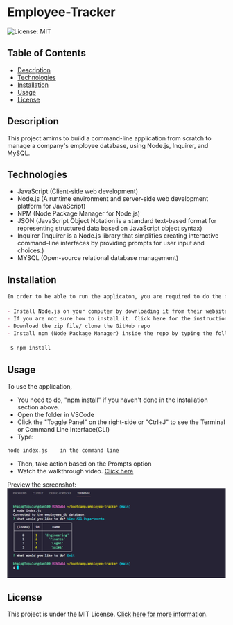 # Employee-Tracker
![License: MIT](https://img.shields.io/badge/License-MIT-yellow.svg)


## Table of Contents

- [Description](#description)
- [Technologies](#technologies)
- [Installation](#installation)
- [Usage](#usage)
- [License](#license)


## Description

This project amims to build a command-line application from scratch to manage a company's employee database, using Node.js, Inquirer, and MySQL.


## Technologies

- JavaScript (Client-side web development)
- Node.js (A runtime environment and server-side web development platform for JavaScript)
- NPM (Node Package Manager for Node.js)
- JSON (JavaScript Object Notation is a standard text-based format for representing structured data based on JavaScript object syntax)
- Inquirer (Inquirer is a Node.js library that simplifies creating interactive command-line interfaces by providing prompts for user input and choices.)
- MYSQL (Open-source relational database management)


## Installation

```md
In order to be able to run the applicaton, you are required to do the following:

- Install Node.js on your computer by downloading it from their website here, https://nodejs.org/en.
- If you are not sure how to install it. Click here for the instruction, https://coding-boot-camp.github.io/full-stack/nodejs/how-to-install-nodejs.
- Download the zip file/ clone the GitHub repo 
- Install npm (Node Package Manager) inside the repo by typing the following code in the command line:

 $ npm install
 ```


## Usage

To use the application,
- You need to do, "npm install" if you haven't done in the Installation section above.
- Open the folder in VSCode
- Click the "Toggle Panel" on the right-side or "Ctrl+J" to see the Terminal or Command Line Interface(CLI)
- Type:
```md
node index.js    in the command line
```
- Then, take action based on the Prompts option
- Watch the walkthrough video. [Click here](https://drive.google.com/file/d/1J-T2NkDosyp_er4E1a0bktX6SzDJJ58a/view)


Preview the screenshot:
![Employee Tracker Screenshot](./screenshot/employee-tracker.png)


## License

This project is under the MIT License. [Click here for more information](https://opensource.org/licenses/MIT).
